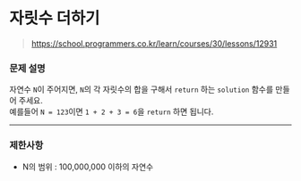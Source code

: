 # 자릿수 더하기

> https://school.programmers.co.kr/learn/courses/30/lessons/12931

### 문제 설명

자연수 `N`이 주어지면, `N`의 각 자릿수의 합을 구해서 `return` 하는 `solution` 함수를 만들어 주세요.  
예를들어 `N = 123`이면 `1 + 2 + 3 = 6`을 `return` 하면 됩니다.

-----

### 제한사항

- N의 범위 : 100,000,000 이하의 자연수